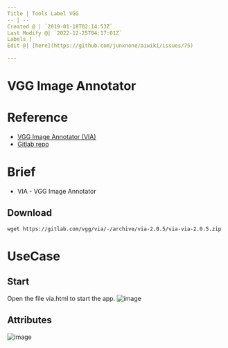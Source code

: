 ```yaml
---
Title | Tools Label VGG
-- | --
Created @ | `2019-01-18T02:14:53Z`
Last Modify @| `2022-12-25T04:17:01Z`
Labels | ``
Edit @| [here](https://github.com/junxnone/aiwiki/issues/75)

---
```

# VGG Image Annotator

# Reference
- [VGG Image Annotator (VIA)](http://www.robots.ox.ac.uk/~vgg/software/via/)
- [Gitlab repo](https://gitlab.com/vgg/via/tags/via-2.0.5)

# Brief
- VIA - VGG Image Annotator

## Download

```
wget https://gitlab.com/vgg/via/-/archive/via-2.0.5/via-via-2.0.5.zip
```

# UseCase
## Start
Open the file via.html to start the app.
![image](https://user-images.githubusercontent.com/2216970/51712410-a695c980-2069-11e9-8be7-e30149c594f5.png)
## Attributes
![image](https://user-images.githubusercontent.com/2216970/51713334-8ca9b600-206c-11e9-8426-b5d3143cdba8.png)

